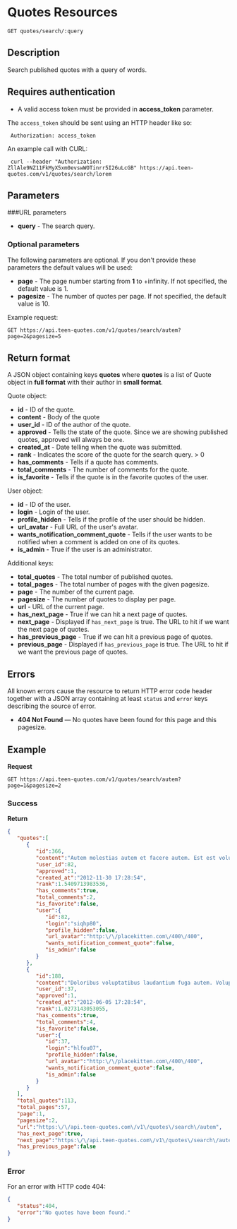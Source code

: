 # Quotes Resources

    GET quotes/search/:query

## Description
Search published quotes with a query of words.

## Requires authentication
* A valid access token must be provided in **access_token** parameter.

The `access_token` should be sent using an HTTP header like so:

     Authorization: access_token

An example call with CURL:

     curl --header "Authorization: ZllAle9NZ11FkMyX5xm0evswWOTinrr5I26uLcGB" https://api.teen-quotes.com/v1/quotes/search/lorem

## Parameters
###URL parameters

- **query** - The search query.

### Optional parameters
The following parameters are optional. If you don't provide these parameters the default values will be used:

- **page** - The page number starting from **1** to +infinity. If not specified, the default value is 1.
- **pagesize** - The number of quotes per page. If not specified, the default value is 10.

Example request:

    GET https://api.teen-quotes.com/v1/quotes/search/autem?page=2&pagesize=5

## Return format
A JSON object containing keys **quotes** where **quotes** is a list of Quote object in **full format** with their author in **small format**.

Quote object:

- **id** - ID of the quote.
- **content** - Body of the quote
- **user_id** - ID of the author of the quote.
- **approved** - Tells the state of the quote. Since we are showing published quotes, approved will always be `one`.
- **created_at** - Date telling when the quote was submitted.
- **rank** - Indicates the score of the quote for the search query. > 0
- **has_comments** - Tells if a quote has comments.
- **total_comments** - The number of comments for the quote.
- **is_favorite** - Tells if the quote is in the favorite quotes of the user.


User object:

- **id** - ID of the user.
- **login** - Login of the user.
- **profile_hidden** - Tells if the profile of the user should be hidden.
- **url_avatar** - Full URL of the user's avatar.
- **wants_notification_comment_quote** - Tells if the user wants to be notified when a comment is added on one of its quotes.
- **is_admin** - True if the user is an administrator.

Additional keys:

- **total_quotes** - The total number of published quotes.
- **total_pages** - The total number of pages with the given pagesize.
- **page** - The number of the current page.
- **pagesize** - The number of quotes to display per page.
- **url** - URL of the current page.
- **has_next_page** - True if we can hit a next page of quotes.
- **next_page** - Displayed if `has_next_page` is true. The URL to hit if we want the next page of quotes.
- **has_previous_page** - True if we can hit a previous page of quotes.
- **previous_page** - Displayed if `has_previous_page` is true. The URL to hit if we want the previous page of quotes.

## Errors
All known errors cause the resource to return HTTP error code header together with a JSON array containing at least `status` and `error` keys describing the source of error.

- **404 Not Found** — No quotes have been found for this page and this pagesize.

## Example
**Request**

    GET https://api.teen-quotes.com/v1/quotes/search/autem?page=1&pagesize=2

### Success
**Return**
``` json
{
   "quotes":[
      {
         "id":366,
         "content":"Autem molestias autem et facere autem. Est est voluptatem ducimus numquam quibusdam illum labore. Beatae dignissimos aut excepturi qui error. Rerum qui voluptatem sint delectus delectus tempore ex. Nesciunt sapiente eligendi dolore eaque quisquam.",
         "user_id":82,
         "approved":1,
         "created_at":"2012-11-30 17:28:54",
         "rank":1.5409713983536,
         "has_comments":true,
         "total_comments":2,
         "is_favorite":false,
         "user":{
            "id":82,
            "login":"siqhp80",
            "profile_hidden":false,
            "url_avatar":"http:\/\/placekitten.com\/400\/400",
            "wants_notification_comment_quote":false,
            "is_admin":false
         }
      },
      {
         "id":188,
         "content":"Doloribus voluptatibus laudantium fuga autem. Voluptates asperiores et est qui eveniet magnam odit corporis. Assumenda saepe nisi sit autem earum ut necessitatibus. Qui mollitia odio dolores molestiae sed fugit.",
         "user_id":37,
         "approved":1,
         "created_at":"2012-06-05 17:28:54",
         "rank":1.0273143053055,
         "has_comments":true,
         "total_comments":4,
         "is_favorite":false,
         "user":{
            "id":37,
            "login":"hlfou07",
            "profile_hidden":false,
            "url_avatar":"http:\/\/placekitten.com\/400\/400",
            "wants_notification_comment_quote":false,
            "is_admin":false
         }
      }
   ],
   "total_quotes":113,
   "total_pages":57,
   "page":1,
   "pagesize":2,
   "url":"https:\/\/api.teen-quotes.com\/v1\/quotes\/search\/autem",
   "has_next_page":true,
   "next_page":"https:\/\/api.teen-quotes.com\/v1\/quotes\/search\/autem?page=2&pagesize=2",
   "has_previous_page":false
}
```

### Error
For an error with HTTP code 404:
``` json
{
   "status":404,
   "error":"No quotes have been found."
}
```